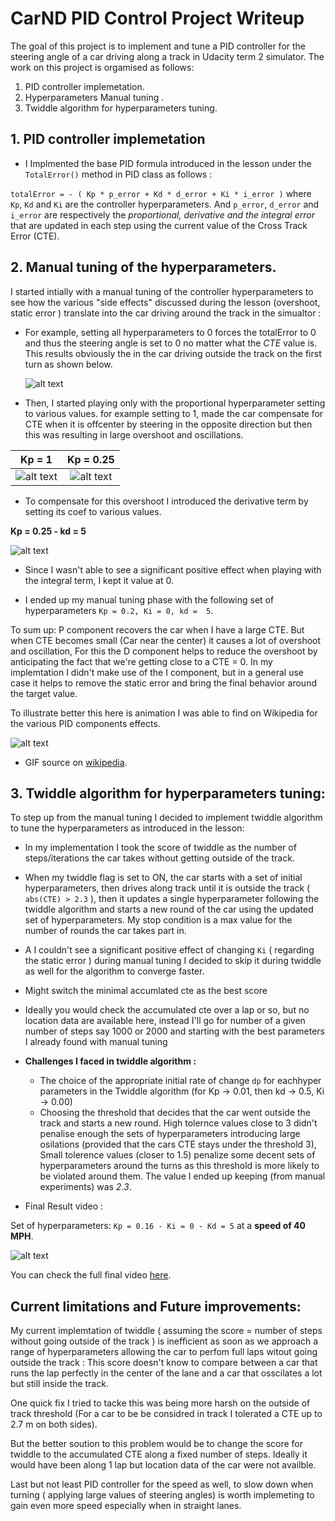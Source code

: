 # CarND PID Control Project Writeup

[image1]: ./videos/writeup_gif/Kp0.gif "Kp = 0"
[image2]: ./videos/writeup_gif/Kp1.gif "Kp = 1"
[image3]: ./videos/writeup_gif/Kp0_25.gif "Kp = 0.25"
[image4]: ./videos/writeup_gif/Kp0_25-Kd5.gif "Kp = 0.25 & Kd = 5"
[image5]: ./videos/writeup_gif/full_lap.gif "Kp = 0.16 & Kd = 5"
[gif1]: https://upload.wikimedia.org/wikipedia/commons/3/33/PID_Compensation_Animated.gif "Wikipedia PID parameters effect gif"
The goal of this project is to implement and tune a PID controller for the steering angle of a car driving along a track in Udacity term 2 simulator. The work on this project is orgamised as follows:

1. PID controller implemetation.
2. Hyperparameters Manual tuning .
3. Twiddle algorithm for hyperparameters tuning.


## 1. PID controller implemetation

* I Implmented the base PID formula introduced in the lesson under the `TotalError()` method in PID class as follows :

`totalError = - ( Kp * p_error + Kd * d_error + Ki * i_error )` where `Kp`, `Kd` and `Ki` are the controller hyperparameters. And `p_error`, `d_error` and `i_error` are respectively the *proportional, derivative and the integral error* that are updated in each step using the current value of the Cross Track Error (CTE).

## 2. Manual tuning of the hyperparameters.

I started intially with a manual tuning of the controller hyperparameters to see how the various "side effects" discussed during the lesson (overshoot, static error ) translate into the car driving around the track in the simualtor :
* For example, setting all hyperparameters to 0 forces the totalError to 0 and thus the steering angle is set to 0 no matter what the *CTE* value is. This results obviously the in the car driving outside the track on the first turn as shown below.

    ![alt text][image1]

* Then, I started playing only with the proportional hyperparameter setting to various values. for example setting to 1, made the car compensate for CTE when it is offcenter by steering in the opposite direction but then this was resulting in large overshoot and oscillations.


Kp = 1         |  Kp = 0.25
:-------------------------:|:-------------------------:
![alt text][image2]       |  ![alt text][image3]




   
* To compensate for this overshoot I introduced the derivative term by setting its coef to various values.

**Kp = 0.25 - kd = 5**
    
![alt text][image4]

* Since I wasn't able to see a significant positive effect when playing with the integral term, I kept it value at 0.

* I ended up my manual tuning phase with the following set of hyperparameters `Kp = 0.2, Ki = 0, kd =  5`.

To sum up: P component recovers the car when I have a large CTE. But when CTE becomes small (Car near the center) it causes a lot of overshoot and oscillation, For this the D component helps to reduce the overshoot by anticipating the fact that we're getting close to a CTE = 0. In my implemtation I didn't make use of the I component, but in a general use case it helps to remove the static error and bring the final behavior around the target value.

To illustrate better this here is animation I was able to find on Wikipedia for the various PID components effects.

![alt text][gif1]

* GIF source on [wikipedia](https://en.wikipedia.org/wiki/PID_controller).


## 3. Twiddle algorithm for hyperparameters tuning:  




To step up from the manual tuning I decided to implement twiddle algorithm to tune the hyperparameters as introduced in the lesson:
* In my implementation I took the score of twiddle as the number of steps/iterations the car takes without getting outside of the track.
* When my twiddle flag is set to ON, the car starts with a set of initial hyperparameters, then drives along track until it is outside the track ( `abs(CTE) > 2.3` ), then it updates a single hyperparameter following the twiddle algorithm and starts a new round of the car using the updated set of hyperparameters. My stop condition is a max value for the number of rounds the car takes part in. 
* A I couldn't see a significant positive effect of changing `Ki` ( regarding the static error ) during manual tuning I decided to skip it during twiddle as well for the algorithm to converge faster.

* Might switch the minimal accumlated cte as the best score
* Ideally you would check the accumulated cte over a lap or so, but no location data are available here, instead I'll go for number of a given number of steps say 1000 or 2000 and starting with the best parameters I already found with manual tuning
    
* **Challenges I faced in twiddle algorithm :**


    * The choice of the appropriate initial rate of change `dp` for eachhyper parameters in the Twiddle algorithm (for Kp -> 0.01, then kd -> 0.5, Ki -> 0.00)
    * Choosing the threshold that decides that the car went outside the track and starts a new round. High tolernce values close to 3 didn't penalise enough the sets of hyperparameters introducing large osilations (provided that the cars CTE stays under the threshold 3), Small tolerence values (closer to 1.5) penalize some decent sets of hyperparameters around the turns as this threshold is more likely to be violated around them. The value I ended up keeping (from manual experiments) was *2.3*.

* Final Result video :

Set of hyperparameters: `Kp = 0.16 - Ki = 0 - Kd = 5` at a **speed of 40 MPH**.

![alt text][image5]

You can check the full final video [here](./videos/writeup_videos/my_PID_demo.mp4).


## Current limitations and Future improvements:


My current implemtation of twiddle ( assuming the score = number of steps without going outside of the track ) is inefficient as soon as we approach a range of hyperparameters allowing the car to perfom full laps witout going outside the track : This score doesn't know to compare between a car that runs the lap perfectly in the center of the lane and a car that osscilates a lot but still inside the track. 
    
One quick fix I tried to tacke this was being more harsh on the outside of track threshold (For a car to be be considred in track I tolerated a CTE up to 2.7 m on both sides).
    
But the better soution to this problem would be to change the score for twiddle to the accumulated CTE along a fixed number of steps. Ideally it would have been along 1 lap but location data of the car were not availble.
 
Last but not least PID controller for the speed as well, to slow down when turning ( applying large values of steering angles) is worth implemeting to gain even more speed especially when in straight lanes.
